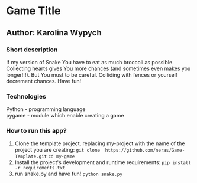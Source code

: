 # Game Title
## Author: Karolina Wypych

### Short description
If my version of Snake You have to eat as much broccoli
as possible. Collecting hearts gives You more chances 
(and sometimes even makes you longer!!!).
But You must to be careful. Colliding with fences or yourself decrement chances.
Have fun!

### Technologies
Python - programming language\
pygame - module which enable creating a game


### How to run this app?
1. Clone the template project, replacing my-project with the name of the project you are creating: 
`git clone  https://github.com/neras/Game-Template.git`
`cd my-game `
2. Install the project's development and runtime requirements:
`pip install -r requirements.txt`
3. run snake.py and have fun!
`python snake.py`